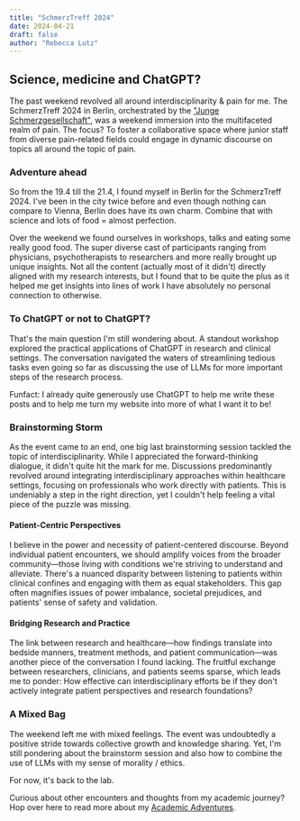 ```yaml
---
title: "SchmerzTreff 2024"
date: 2024-04-21
draft: false
author: "Rebecca Lutz"
---
```


## Science, medicine and ChatGPT?

The past weekend revolved all around interdisciplinarity & pain for me.
The SchmerzTreff 2024 in Berlin, orchestrated by the ["Junge Schmerzgesellschaft"](https://www.schmerzgesellschaft.de/topnavi/news-presse/pressemeldungen/pressemeldung-einzelansicht?tx_news_pi1%5Baction%5D=detail&tx_news_pi1%5Bcontroller%5D=News&tx_news_pi1%5Bnews%5D=832&cHash=27a1158ae3aa52b864e257c6c6446c13), was a weekend immersion into the multifaceted realm of pain. The focus? To foster a collaborative space where junior staff from diverse pain-related fields could engage in dynamic discourse on topics all around the topic of pain.

### Adventure ahead

So from the 19.4 till the 21.4, I found myself in Berlin for the SchmerzTreff 2024. I've been in the city twice before and even though nothing can compare to Vienna, Berlin does have its own charm. Combine that with science and lots of food = almost perfection.

Over the weekend we found ourselves in workshops, talks and eating some really good food. The super diverse cast of participants ranging from physicians, psychotherapists to researchers and more really brought up unique insights. Not all the content (actually most of it didn't) directly aligned with my research interests, but I found that to be quite the plus as it helped me get insights into lines of work I have absolutely no personal connection to otherwise.

### To ChatGPT or not to ChatGPT?

That's the main question I'm still wondering about. A standout workshop explored the practical applications of ChatGPT in research and clinical settings. The conversation navigated the waters of streamlining tedious tasks even going so far as discussing the use of LLMs for more important steps of the research process. 

Funfact: I already quite generously use ChatGPT to help me write these posts and to help me turn my website into more of what I want it to be! 

### Brainstorming Storm

As the event came to an end, one big last brainstorming session tackled the topic of interdisciplinarity. While I appreciated the forward-thinking dialogue, it didn't quite hit the mark for me. Discussions predominantly revolved around integrating interdisciplinary approaches within healthcare settings, focusing on professionals who work directly with patients. This is undeniably a step in the right direction, yet I couldn't help feeling a vital piece of the puzzle was missing.

#### Patient-Centric Perspectives

I believe in the power and necessity of patient-centered discourse. Beyond individual patient encounters, we should amplify voices from the broader community—those living with conditions we're striving to understand and alleviate. There's a nuanced disparity between listening to patients within clinical confines and engaging with them as equal stakeholders. This gap often magnifies issues of power imbalance, societal prejudices, and patients' sense of safety and validation.

#### Bridging Research and Practice

The link between research and healthcare—how findings translate into bedside manners, treatment methods, and patient communication—was another piece of the conversation I found lacking. The fruitful exchange between researchers, clinicians, and patients seems sparse, which leads me to ponder: How effective can interdisciplinary efforts be if they don't actively integrate patient perspectives and research foundations?

### A Mixed Bag

The weekend left me with mixed feelings. The event was undoubtedly a positive stride towards collective growth and knowledge sharing. Yet, I'm still pondering about the brainstorm session and also how to combine the use of LLMs with my sense of morality / ethics.

For now, it's back to the lab.

Curious about other encounters and thoughts from my academic journey? Hop over here to read more about my [Academic Adventures](/academic-adventures/).